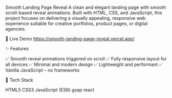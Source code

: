 Smooth Landing Page Reveal
A clean and elegant landing page with smooth scroll-based reveal animations. Built with HTML, CSS, and JavaScript, this project focuses on delivering a visually appealing, responsive web experience suitable for creative portfolios, product pages, or digital agencies.

🚀 Live Demo
https://smooth-landing-page-reveal.vercel.app/

✨ Features

✅ Smooth reveal animations triggered on scroll
✅ Fully responsive layout for all devices
✅ Minimal and modern design
✅ Lightweight and performant
✅ Vanilla JavaScript – no frameworks

🧰 Tech Stack

HTML5
CSS3
JavaScript (ES6)
gsap
react
